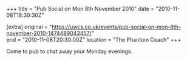 +++
title = "Pub Social on Mon 8th November 2010"
date = "2010-11-08T18:30:30Z"

[extra]
original = "https://uwcs.co.uk/events/pub-social-on-mon-8th-november-2010-1474489043457/"    
end = "2010-11-08T20:30:00Z"
location = "The Phantom Coach"
+++

Come to pub to chat away your Monday evenings.

